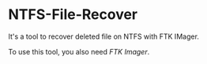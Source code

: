 # NTFS-File-Recover

It's a tool to recover deleted file on NTFS with FTK IMager.

To use this tool, you also need _FTK Imager_.
